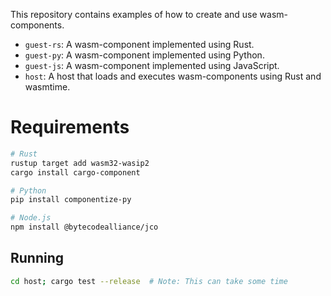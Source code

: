 This repository contains examples of how to create and use wasm-components.

* `guest-rs`: A wasm-component implemented using Rust.
* `guest-py`: A wasm-component implemented using Python.
* `guest-js`: A wasm-component implemented using JavaScript.
* `host`: A host that loads and executes wasm-components using Rust and wasmtime.

# Requirements

```sh
# Rust
rustup target add wasm32-wasip2
cargo install cargo-component

# Python
pip install componentize-py

# Node.js
npm install @bytecodealliance/jco
```

## Running

```sh
cd host; cargo test --release  # Note: This can take some time
```
